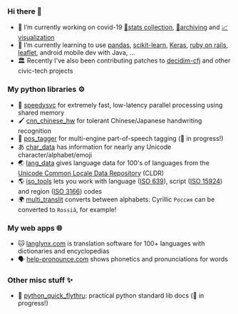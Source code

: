 ### Hi there 👋

- 🔭 I’m currently working on covid-19 [🔢stats collection](https://github.com/mcyph/world_subnational_covid_crawler), [💾archiving](https://github.com/mcyph/global_subnational_covid_data) and [📈visualization](https://covid-19-au.com/)
- 🌱 I’m currently learning to use [pandas](https://pandas.pydata.org/), [scikit-learn](https://scikit-learn.org/), [Keras](https://keras.io/), [ruby on rails](https://rubyonrails.org/), [leaflet](https://leafletjs.com/), android mobile dev with Java, ...
- 🏛️ Recently I've also been contributing patches to [decidim-cfj](https://github.com/codeforjapan/decidim-cfj) and other civic-tech projects

### My python libraries ⚙️

- 🐇 [speedysvc](https://github.com/mcyph/speedysvc) for extremely fast, low-latency parallel processing using shared memory
- 🖌️ [cnn_chinese_hw](https://github.com/mcyph/cnn_chinese_hw) for tolerant Chinese/Japanese handwriting recognition
- 📙 [pos_tagger](https://github.com/mcyph/pos_tagger) for multi-engine part-of-speech tagging (🚧 in progress!)
- あ [char_data](https://github.com/mcyph/char_data) has information for nearly any Unicode character/alphabet/emoji
- 🌏 [lang_data](https://github.com/mcyph/lang_data) gives language data for 100's of languages from the [Unicode Common Locale Data Repository](http://cldr.unicode.org/) (CLDR)
- 🌎 [iso_tools](https://github.com/mcyph/iso_tools) lets you work with language ([ISO 639](https://en.wikipedia.org/wiki/ISO_639)), script ([ISO 15924](https://en.wikipedia.org/wiki/ISO_15924)) and region ([ISO 3166](https://en.wikipedia.org/wiki/ISO_3166)) codes
- 🌍 [multi_translit](https://github.com/mcyph/multi_translit) converts between alphabets: Cyrillic `Россия` can be converted to `Rossiâ`, for example!

### My web apps 🌐

- 🐱 [langlynx.com](https://langlynx.com) is translation software for 100+ languages with dictionaries and encyclopedias
- 🗣 [help-pronounce.com](https://github.com/mcyph/help_pronounce) shows phonetics and pronunciations for words

### Other misc stuff ✨

- 🐍 [python_quick_flythru](https://github.com/mcyph/python_quick_flythru): practical python standard lib docs (🚧 in progress!)

<!--
**mcyph/mcyph** is a ✨ _special_ ✨ repository because its `README.md` (this file) appears on your GitHub profile.

Here are some ideas to get you started:

- 🔭 I’m currently working on ...
- 🌱 I’m currently learning ...
- 👯 I’m looking to collaborate on ...
- 🤔 I’m looking for help with ...
- 💬 Ask me about ...
- 📫 How to reach me: ...
- 😄 Pronouns: ...
- ⚡ Fun fact: ...
-->
